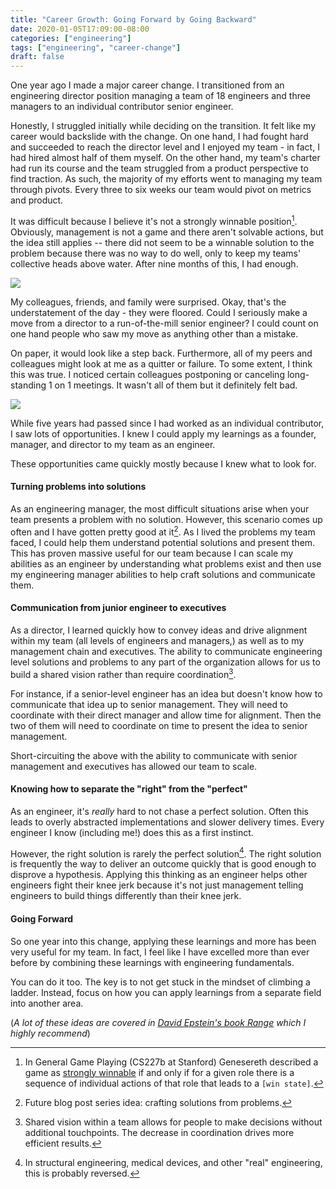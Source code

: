 ```yaml
---
title: "Career Growth: Going Forward by Going Backward"
date: 2020-01-05T17:09:00-08:00
categories: ["engineering"]
tags: ["engineering", "career-change"]
draft: false
---
```


One year ago I made a major career change. I transitioned from an engineering director position managing a team of 18 engineers and three managers to an individual contributor senior engineer. 

Honestly, I struggled initially while deciding on the transition. It felt like my career would backslide with the change. On one hand, I had fought hard and succeeded to reach the director level and I enjoyed my team - in fact, I had hired almost half of them myself. On the other hand, my team's charter had run its course and the team struggled from a product perspective to find traction. As such, the majority of my efforts went to managing my team through pivots. Every three to six weeks our team would pivot on metrics and product.

It was difficult because I believe it's not a strongly winnable position[^1]. Obviously, management is not a game and there aren't solvable actions, but the idea still applies -- there did not seem to be a winnable solution to the problem because there was no way to do well, only to keep my teams' collective heads above water. After nine months of this, I had enough.

![](/img/surprise.png)

My colleagues, friends, and family were surprised. Okay, that's the understatement of the day - they were floored. Could I seriously make a move from a director to a run-of-the-mill senior engineer? I could count on one hand people who saw my move as anything other than a mistake.

On paper, it would look like a step back. Furthermore, all of my peers and colleagues might look at me as a quitter or failure. To some extent, I think this was true. I noticed certain colleagues postponing or canceling long-standing 1 on 1 meetings. It wasn't all of them but it definitely felt bad. 

![](/img/parallel-solutions.jpg)

While five years had passed since I had worked as an individual contributor, I saw lots of opportunities. I knew I could apply my learnings as a founder, manager, and director to my team as an engineer. 

These opportunities came quickly mostly because I knew what to look for.

#### Turning problems into solutions
As an engineering manager, the most difficult situations arise when your team presents a problem with no solution. However, this scenario comes up often and I have gotten pretty good at it[^2]. As I lived the problems my team faced, I could help them understand potential solutions and present them. This has proven massive useful for our team because I can scale my abilities as an engineer by understanding what problems exist and then use my engineering manager abilities to help craft solutions and communicate them.

#### Communication from junior engineer to executives
As a director, I learned quickly how to convey ideas and drive alignment within my team (all levels of engineers and managers,) as well as to my management chain and executives. The ability to communicate engineering level solutions and problems to any part of the organization allows for us to build a shared vision rather than require coordination[^3].

For instance, if a senior-level engineer has an idea but doesn't know how to communicate that idea up to senior management. They will need to coordinate with their direct manager and allow time for alignment. Then the two of them will need to coordinate on time to present the idea to senior management.

Short-circuiting the above with the ability to communicate with senior management and executives has allowed our team to scale.

#### Knowing how to separate the "right" from the "perfect"
As an engineer, it's *really* hard to not chase a perfect solution. Often this leads to overly abstracted implementations and slower delivery times. Every engineer I know (including me!) does this as a first instinct.

However, the right solution is rarely the perfect solution[^4]. The right solution is frequently the way to deliver an outcome quickly that is good enough to disprove a hypothesis. Applying this thinking as an engineer helps other engineers fight their knee jerk because it's not just management telling engineers to build things differently than their knee jerk.

#### Going Forward
So one year into this change, applying these learnings and more has been very useful for my team. In fact, I feel like I have excelled more than ever before by combining these learnings with engineering fundamentals.

You can do it too. The key is to not get stuck in the mindset of climbing a ladder. Instead, focus on how you can apply learnings from a separate field into another area.

(*A lot of these ideas are covered in [David Epstein's book Range](https://www.amazon.com/dp/B07H1ZYWTM) which I highly recommend*)

[^1]: In General Game Playing (CS227b at Stanford) Genesereth described a game as [strongly winnable](https://books.google.com/books?id=lGE-AwAAQBAJ&pg=PA27&lpg=PA27&dq=strongly+winnable&source=bl&ots=5sMpBahhGB&sig=ACfU3U2bjzxPaysOKzPlgpAZH2467YNKQA&hl=en&sa=X&ved=2ahUKEwiYtN3K7-3mAhUZHDQIHYeZA4AQ6AEwA3oECAgQAQ#v=onepage&q=strongly%20winnable&f=false) if and only if for a given role there is a sequence of individual actions of that role that leads to a `[win state]`. 
[^2]: Future blog post series idea: crafting solutions from problems. 
[^3]: Shared vision within a team allows for people to make decisions without additional touchpoints. The decrease in coordination drives more efficient results. 
[^4]: In structural engineering, medical devices, and other "real" engineering, this is probably reversed.
